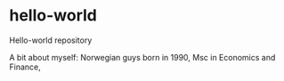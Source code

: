 # hello-world
Hello-world repository

A bit about myself: Norwegian guys born in 1990, Msc in Economics and Finance,
